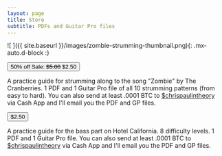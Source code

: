 ```yaml
---
layout: page
title: Store
subtitle: PDFs and Guitar Pro files
---
```



![ ]({{ site.baseurl }}/images/zombie-strumming-thumbnail.png){: .mx-auto.d-block :}

<button class="btn btn-success btn-lg get-started-btn" data-checkout-mode="payment" data-price-id="price_1KpIwQF1bxnTbGQ8PDTJuDMy">50% off Sale: <del>$5.00</del> $2.50</button>
<p>A practice guide for strumming along to the song "Zombie" by The Cranberries. 1 PDF and 1 Guitar Pro file of all 10 strumming patterns (from easy to hard). You can also send at least .0001 BTC to <a href="http://cash.app/$chrispaulintheory">$chrispaulintheory</a> via Cash App and I'll email you the PDF and GP files.</p>

<button class="btn btn-success btn-lg get-started-btn" data-checkout-mode="payment" data-price-id="price_1KqnQCF1bxnTbGQ8MHxElhjk">$2.50</button>
<p>A practice guide for the bass part on Hotel California. 8 difficulty levels. 1 PDF and 1 Guitar Pro file. You can also send at least .0001 BTC to <a href="http://cash.app/$chrispaulintheory">$chrispaulintheory</a> via Cash App and I'll email you the PDF and GP files.</p>

<script>
  var PUBLISHABLE_KEY = 'pk_live_51KoWpmF1bxnTbGQ8Qv9jTifc1EY19iO9tQBeOwZR8fuZ1ChM2UHO3reof9Znjq8TzUrwrnmHYg9wftymr1AJFIac00ItpelA07';
  
  // Replace with the domain you want your users to be redirected back to after payment
  var DOMAIN = location.href.replace(/\/+$/, '');
  var stripe = Stripe(PUBLISHABLE_KEY);

  // Handle any errors from Checkout
  var handleResult = function (result) {
    if (result.error) {
      var displayError = document.getElementById('error-message');
      displayError.textContent = result.error.message;
    }
  };

  document.querySelectorAll('button').forEach(function (button) {
    button.addEventListener('click', function (e) {
      this.disabled = true;
      var mode = e.target.dataset.checkoutMode;
      var priceId = e.target.dataset.priceId;
      var items = [{ price: priceId, quantity: 1 }];

      // Make the call to Stripe.js to redirect to the checkout page
      // with the sku or plan ID.
      stripe
        .redirectToCheckout({
          mode: mode,
          lineItems: items,
          successUrl:
            DOMAIN + '_' + priceId + '?session_id={CHECKOUT_SESSION_ID}',
          cancelUrl:
            DOMAIN + '_canceled?session_id={CHECKOUT_SESSION_ID}',
        })
        .then(handleResult);
    });
  });
</script>